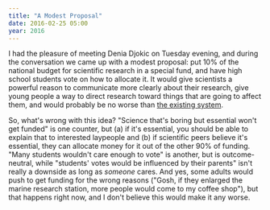 ```yaml
---
title: "A Modest Proposal"
date: 2016-02-25 05:00
year: 2016
---
```

<p>
  I had the pleasure of meeting Denia Djokic on Tuesday evening,
  and during the conversation we came up with a modest proposal:
  put 10% of the national budget for scientific research in a special fund,
  and have high school students vote on how to allocate it.
  It would give scientists a powerful reason to communicate more clearly about their research,
  give young people a way to direct research toward things that are going to affect them,
  and would probably be no worse than
  <a href="https://www.sciencedaily.com/releases/2016/02/160216090128.htm">the existing system</a>.
</p>
<p>
  So,
  what's wrong with this idea?
  "Science that's boring but essential won't get funded" is one counter,
  but (a) if it's essential, you should be able to explain that to interested laypeople
  and (b) if scientific peers believe it's essential, they can allocate money for it out of the other 90% of funding.
  "Many students wouldn't care enough to vote" is another,
  but is outcome-neutral,
  while "students' votes would be influenced by their parents" isn't really a downside
  as long as <em>someone</em> cares.
  And yes,
  some adults would push to get funding for the wrong reasons
  ("Gosh, if they enlarged the marine research station, more people would come to my coffee shop"),
  but that happens right now,
  and I don't believe this would make it any worse.
</p>
